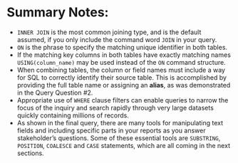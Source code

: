 # Summary Notes:

- `INNER JOIN` is the most common joining type, and is the default assumed, if you only include the command word `JOIN` in your query.
- `ON` is the phrase to specify the matching unique identifier in both tables.
- If the matching key columns in both tables have exactly matching names `USING(column_name)` may be used instead of the `ON` command structure.
- When combining tables, the column or field names must include a way for SQL to correctly identify their source table. This is accomplished by providing the full table name or assigning an **alias**, as was demonstrated in the Query Question #2.
- Appropriate use of `WHERE` clause filters can enable queries to narrow the focus of the inquiry and search rapidly through very large datasets quickly containing millions of records.
- As shown in the final query, there are many tools for manipulating text fields and including specific parts in your reports as you answer stakeholder’s questions. Some of these essential tools are `SUBSTRING`, `POSITION`, `COALESCE` and `CASE` statements, which are all coming in the next sections.

